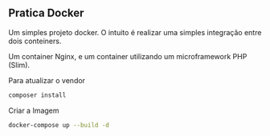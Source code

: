 ## Pratica Docker

Um simples projeto docker. O intuito é realizar uma simples integração entre dois conteiners.

Um container Nginx, e um container utilizando um microframework PHP (Slim).

Para atualizar o vendor

```bash
composer install
```

Criar a Imagem

```bash
docker-compose up --build -d
```

